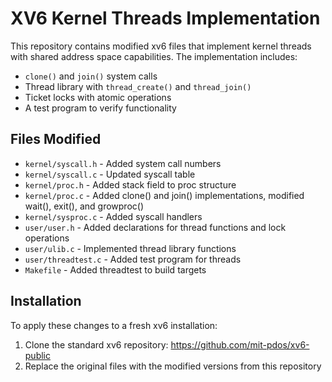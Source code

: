 # XV6 Kernel Threads Implementation

This repository contains modified xv6 files that implement kernel threads with shared address space capabilities. The implementation includes:

- `clone()` and `join()` system calls
- Thread library with `thread_create()` and `thread_join()`
- Ticket locks with atomic operations
- A test program to verify functionality

## Files Modified

- `kernel/syscall.h` - Added system call numbers
- `kernel/syscall.c` - Updated syscall table
- `kernel/proc.h` - Added stack field to proc structure
- `kernel/proc.c` - Added clone() and join() implementations, modified wait(), exit(), and growproc()
- `kernel/sysproc.c` - Added syscall handlers
- `user/user.h` - Added declarations for thread functions and lock operations
- `user/ulib.c` - Implemented thread library functions
- `user/threadtest.c` - Added test program for threads
- `Makefile` - Added threadtest to build targets

## Installation

To apply these changes to a fresh xv6 installation:

1. Clone the standard xv6 repository:  https://github.com/mit-pdos/xv6-public
2. Replace the original files with the modified versions from this repository

